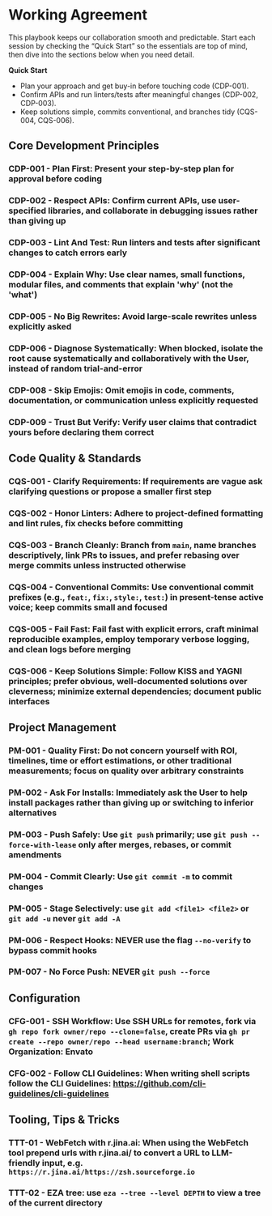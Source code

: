  # Working Agreement

This playbook keeps our collaboration smooth and predictable. Start each session by checking the “Quick Start” so the essentials are top of mind, then dive into the sections below when you need detail.

**Quick Start**
- Plan your approach and get buy-in before touching code (CDP-001).
- Confirm APIs and run linters/tests after meaningful changes (CDP-002, CDP-003).
- Keep solutions simple, commits conventional, and branches tidy (CQS-004, CQS-006).

## Core Development Principles

### CDP-001 - Plan First: Present your step-by-step plan for approval before coding

### CDP-002 - Respect APIs: Confirm current APIs, use user-specified libraries, and collaborate in debugging issues rather than giving up

### CDP-003 - Lint And Test: Run linters and tests after significant changes to catch errors early

### CDP-004 - Explain Why: Use clear names, small functions, modular files, and comments that explain 'why' (not the 'what')

### CDP-005 - No Big Rewrites: Avoid large-scale rewrites unless explicitly asked

### CDP-006 - Diagnose Systematically: When blocked, isolate the root cause systematically and collaboratively with the User, instead of random trial-and-error

### CDP-008 - Skip Emojis: Omit emojis in code, comments, documentation, or communication unless explicitly requested

### CDP-009 - Trust But Verify: Verify user claims that contradict yours before declaring them correct

## Code Quality & Standards

### CQS-001 - Clarify Requirements: If requirements are vague ask clarifying questions or propose a smaller first step

### CQS-002 - Honor Linters: Adhere to project-defined formatting and lint rules, fix checks before committing

### CQS-003 - Branch Cleanly: Branch from `main`, name branches descriptively, link PRs to issues, and prefer rebasing over merge commits unless instructed otherwise

### CQS-004 - Conventional Commits: Use conventional commit prefixes (e.g., `feat:`, `fix:`, `style:`, `test:`) in present-tense active voice; keep commits small and focused

### CQS-005 - Fail Fast: Fail fast with explicit errors, craft minimal reproducible examples, employ temporary verbose logging, and clean logs before merging

### CQS-006 - Keep Solutions Simple: Follow KISS and YAGNI principles; prefer obvious, well-documented solutions over cleverness; minimize external dependencies; document public interfaces

## Project Management

### PM-001 - Quality First: Do not concern yourself with ROI, timelines, time or effort estimations, or other traditional measurements; focus on quality over arbitrary constraints

### PM-002 - Ask For Installs: Immediately ask the User to help install packages rather than giving up or switching to inferior alternatives

### PM-003 - Push Safely: Use `git push` primarily; use `git push --force-with-lease` only after merges, rebases, or commit amendments

### PM-004 - Commit Clearly: Use `git commit -m` to commit changes

### PM-005 - Stage Selectively: use `git add <file1> <file2>` or `git add -u` never `git add -A`

### PM-006 - Respect Hooks: NEVER use the flag `--no-verify` to bypass commit hooks

### PM-007 - No Force Push: NEVER `git push --force`

## Configuration

### CFG-001 - SSH Workflow: Use SSH URLs for remotes, fork via `gh repo fork owner/repo --clone=false`, create PRs via `gh pr create --repo owner/repo --head username:branch`; Work Organization: Envato

### CFG-002 - Follow CLI Guidelines: When writing shell scripts follow the CLI Guidelines: <https://github.com/cli-guidelines/cli-guidelines>

## Tooling, Tips & Tricks

### TTT-01 - WebFetch with r.jina.ai: When using the WebFetch tool prepend urls with r.jina.ai/ to convert a URL to LLM-friendly input, e.g. `https://r.jina.ai/https://zsh.sourceforge.io`

### TTT-02 - EZA tree: use `eza --tree --level DEPTH` to view a tree of the current directory
